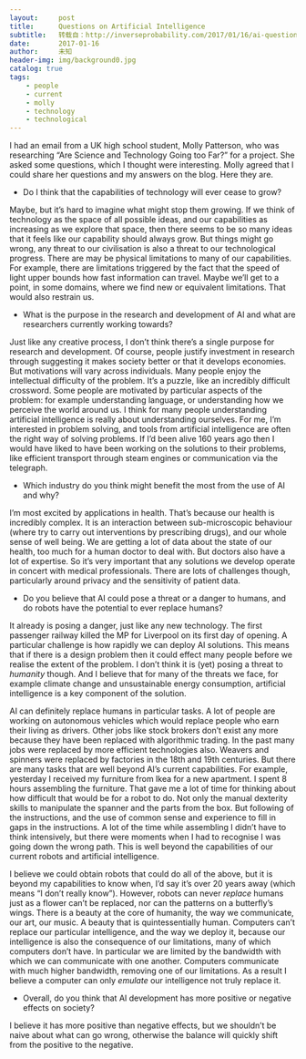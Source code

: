 ```yaml
---
layout:     post
title:      Questions on Artificial Intelligence
subtitle:   转载自：http://inverseprobability.com/2017/01/16/ai-questions
date:       2017-01-16
author:     未知
header-img: img/background0.jpg
catalog: true
tags:
    - people
    - current
    - molly
    - technology
    - technological
---
```


I had an email from a UK high school student, Molly Patterson, who was researching “Are Science and Technology Going too Far?” for a project. She asked some questions, which I thought were interesting. Molly agreed that I could share her questions and my answers on the blog. Here they are.

- Do I think that the capabilities of technology will ever cease to grow?


Maybe, but it’s hard to imagine what might stop them growing. If we think of technology as the space of all possible ideas, and our capabilities as increasing as we explore that space, then there seems to be so many ideas that it feels like our capability should always grow. But things might go wrong, any threat to our civilisation is also a threat to our technological progress. There are may be physical limitations to many of our capabilities. For example, there are limitations triggered by the fact that the speed of light upper bounds how fast information can travel. Maybe we’ll get to a point, in some domains, where we find new or equivalent limitations. That would also restrain us.

- What is the purpose in the research and development of AI and what are researchers currently working towards?


Just like any creative process, I don’t think there’s a single purpose for research and development. Of course, people justify investment in research through suggesting it makes society better or that it develops economies. But motivations will vary across individuals. Many people enjoy the intellectual difficulty of the problem. It’s a puzzle, like an incredibly difficult crossword. Some people are motivated by particular aspects of the problem: for example understanding language, or understanding how we perceive the world around us. I think for many people understanding artificial intelligence is really about understanding ourselves. For me, I’m interested in problem solving, and tools from artificial intelligence are often the right way of solving problems. If I’d been alive 160 years ago then I would have liked to have been working on the solutions to their problems, like efficient transport through steam engines or communication via the telegraph.

- Which industry do you think might benefit the most from the use of AI and why?


I’m most excited by applications in health. That’s because our health is incredibly complex. It is an interaction between sub-microscopic behaviour (where try to carry out interventions by prescribing drugs), and our whole sense of well being. We are getting a lot of data about the state of our health, too much for a human doctor to deal with. But doctors also have a lot of expertise. So it’s very important that any solutions we develop operate in concert with medical professionals. There are lots of challenges though, particularly around privacy and the sensitivity of patient data.

- Do you believe that AI could pose a threat or a danger to humans, and do robots have the potential to ever replace humans?


It already is posing a danger, just like any new technology. The first passenger railway killed the MP for Liverpool on its first day of opening. A particular challenge is how rapidly we can deploy AI solutions. This means that if there is a design problem then it could effect many people before we realise the extent of the problem. I don’t think it is (yet) posing a threat to *humanity* though. And I believe that for many of the threats we face, for example climate change and unsustainable energy consumption, artificial intelligence is a key component of the solution.

AI can definitely replace humans in particular tasks. A lot of people are working on autonomous vehicles which would replace people who earn their living as drivers. Other jobs like stock brokers don’t exist any more because they have been replaced with algorithmic trading. In the past many jobs were replaced by more efficient technologies also. Weavers and spinners were replaced by factories in the 18th and 19th centuries. But there are many tasks that are well beyond AI’s current capabilities. For example, yesterday I received my furniture from Ikea for a new apartment. I spent 8 hours assembling the furniture. That gave me a lot of time for thinking about how difficult that would be for a robot to do. Not only the manual dexterity skills to manipulate the spanner and the parts from the box. But following of the instructions, and the use of common sense and experience to fill in gaps in the instructions. A lot of the time while assembling I didn’t have to think intensively, but there were moments when I had to recognise I was going down the wrong path. This is well beyond the capabilities of our current robots and artificial intelligence.

I believe we could obtain robots that could do all of the above, but it is beyond my capabilities to know when, I’d say it’s over 20 years away (which means “I don’t really know”). However, robots can never *replace* humans just as a flower can’t be replaced, nor can the patterns on a butterfly’s wings. There is a beauty at the core of humanity, the way we communicate, our art, our music. A beauty that is quintessentially human. Computers can’t replace our particular intelligence, and the way we deploy it, because our intelligence is also the consequence of our limitations, many of which computers don’t have. In particular we are limited by the bandwidth with which we can communicate with one another. Computers communicate with much higher bandwidth, removing one of our limitations. As a result I believe a computer can only *emulate* our intelligence not truly replace it.

- Overall, do you think that AI development has more positive or negative effects on society?


I believe it has more positive than negative effects, but we shouldn’t be naive about what can go wrong, otherwise the balance will quickly shift from the positive to the negative.
